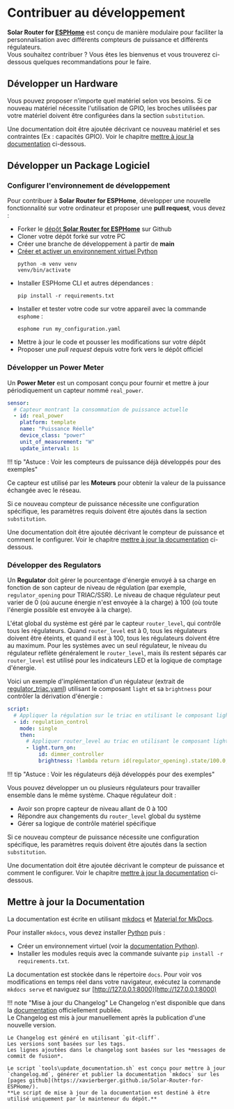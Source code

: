 # Contribuer au développement

**Solar Router for [ESPHome](http://esphome.io)** est conçu de manière modulaire pour faciliter la personnalisation avec différents compteurs de puissance et différents régulateurs.  
Vous souhaitez contribuer ? Vous êtes les bienvenus et vous trouverez ci-dessous quelques recommandations pour le faire.

## Développer un **Hardware**

Vous pouvez proposer n'importe quel matériel selon vos besoins. Si ce nouveau matériel nécessite l'utilisation de GPIO, les broches utilisées par votre matériel doivent être configurées dans la section `substitution`.

Une documentation doit être ajoutée décrivant ce nouveau matériel et ses contraintes (Ex : capacités GPIO). Voir le chapitre [mettre à jour la documentation](#mettre-à-jour-la-documentation) ci-dessous.

## Développer un **Package Logiciel**

### Configurer l'environnement de développement

Pour contribuer à **Solar Router for ESPHome**, développer une nouvelle fonctionnalité sur votre ordinateur et proposer une **pull request**, vous devez :

- Forker le [dépôt **Solar Router for ESPHome**](https://github.com/XavierBerger/Solar-Router-for-ESPHome) sur Github
- Cloner votre dépôt forké sur votre PC
- Créer une branche de développement à partir de **main**
- [Créer et activer un environnement virtuel Python](https://docs.python.org/3/library/venv.html)
    ```shell
    python -m venv venv
    venv/bin/activate
    ```
- Installer ESPHome CLI et autres dépendances :
    ```shell
    pip install -r requirements.txt
    ```
- Installer et tester votre code sur votre appareil avec la commande `esphome` :
    ```shell
    esphome run my_configuration.yaml
    ```
- Mettre à jour le code et pousser les modifications sur votre dépôt
- Proposer une *pull request* depuis votre fork vers le dépôt officiel

### Développer un **Power Meter**

Un **Power Meter** est un composant conçu pour fournir et mettre à jour périodiquement un capteur nommé `real_power`.

```yaml linenums="1"
sensor:
  # Capteur montrant la consommation de puissance actuelle
  - id: real_power
    platform: template
    name: "Puissance Réelle"
    device_class: "power"
    unit_of_measurement: "W"
    update_interval: 1s
```

!!! tip "Astuce : Voir les compteurs de puissance déjà développés pour des exemples"

Ce capteur est utilisé par les **Moteurs** pour obtenir la valeur de la puissance échangée avec le réseau.

Si ce nouveau compteur de puissance nécessite une configuration spécifique, les paramètres requis doivent être ajoutés dans la section `substitution`.

Une documentation doit être ajoutée décrivant le compteur de puissance et comment le configurer. Voir le chapitre [mettre à jour la documentation](#mettre-à-jour-la-documentation) ci-dessous.

### Développer des **Regulators**

Un **Regulator** doit gérer le pourcentage d'énergie envoyé à sa charge en fonction de son capteur de niveau de régulation (par exemple, `regulator_opening` pour TRIAC/SSR). Le niveau de chaque régulateur peut varier de 0 (où aucune énergie n'est envoyée à la charge) à 100 (où toute l'énergie possible est envoyée à la charge).

L'état global du système est géré par le capteur `router_level`, qui contrôle tous les régulateurs. Quand `router_level` est à 0, tous les régulateurs doivent être éteints, et quand il est à 100, tous les régulateurs doivent être au maximum. Pour les systèmes avec un seul régulateur, le niveau du régulateur reflète généralement le `router_level`, mais ils restent séparés car `router_level` est utilisé pour les indicateurs LED et la logique de comptage d'énergie.

Voici un exemple d'implémentation d'un régulateur (extrait de [regulator_triac.yaml](https://github.com/XavierBerger/Solar-Router-for-ESPHome/blob/main/solar_router/regulator_triac.yaml)) utilisant le composant `light` et sa `brightness` pour contrôler la dérivation d'énergie :

```yaml linenums="1"
script:
  # Appliquer la régulation sur le triac en utilisant le composant light
  - id: regulation_control
    mode: single
    then:
      # Appliquer router_level au triac en utilisant le composant light
      - light.turn_on:
          id: dimmer_controller
          brightness: !lambda return id(regulator_opening).state/100.0;
```

!!! tip "Astuce : Voir les régulateurs déjà développés pour des exemples"

Vous pouvez développer un ou plusieurs régulateurs pour travailler ensemble dans le même système. Chaque régulateur doit :
- Avoir son propre capteur de niveau allant de 0 à 100
- Répondre aux changements du `router_level` global du système
- Gérer sa logique de contrôle matériel spécifique

Si ce nouveau compteur de puissance nécessite une configuration spécifique, les paramètres requis doivent être ajoutés dans la section `substitution`.

Une documentation doit être ajoutée décrivant le compteur de puissance et comment le configurer. Voir le chapitre [mettre à jour la documentation](#mettre-à-jour-la-documentation) ci-dessous.

## Mettre à jour la **Documentation**

La documentation est écrite en utilisant [mkdocs](https://www.mkdocs.org/) et [Material for MkDocs](https://squidfunk.github.io/mkdocs-material/).

Pour installer `mkdocs`, vous devez installer [Python](https://python.org) puis :

- Créer un environnement virtuel (voir la [documentation Python](https://docs.python.org/3/library/venv.html)).
- Installer les modules requis avec la commande suivante `pip install -r requirements.txt`.

La documentation est stockée dans le répertoire `docs`. Pour voir vos modifications en temps réel dans votre navigateur, exécutez la commande `mkdocs serve` et naviguez sur [http://127.0.0.1:8000](http://127.0.0.1:8000)

!!! note "Mise à jour du Changelog"
    Le Changelog n'est disponible que dans la [documentation](https://xavierberger.github.io/Solar-Router-for-ESPHome/changelog/) officiellement publiée.  
    Le Changelog est mis à jour manuellement après la publication d'une nouvelle version.

    Le Changelog est généré en utilisant `git-cliff`.  
    Les versions sont basées sur les tags.  
    Les lignes ajoutées dans le changelog sont basées sur les *messages de commit de fusion*.

    Le script `tools\update_documentation.sh` est conçu pour mettre à jour `changelog.md`, générer et publier la documentation `mkdocs` sur les [pages github](https://xavierberger.github.io/Solar-Router-for-ESPHome/).  
    **Le script de mise à jour de la documentation est destiné à être utilisé uniquement par le mainteneur du dépôt.**

